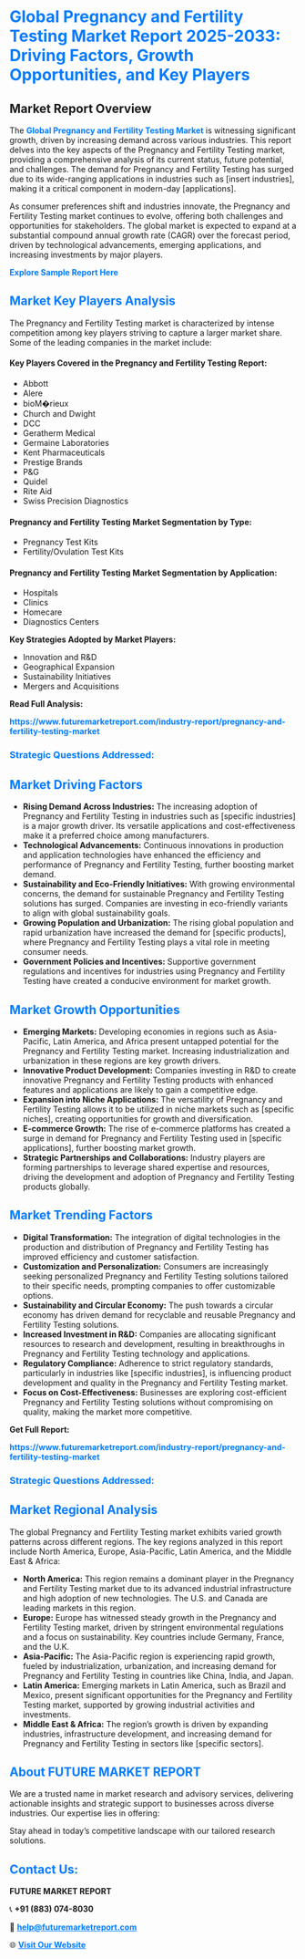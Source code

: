 <h1 style="color: #007BFF;">Global Pregnancy and Fertility Testing Market Report 2025-2033: Driving Factors, Growth Opportunities, and Key Players</h1>

<section id="overview">
<h2>Market Report Overview</h2>
<p>The <a href="https://www.futuremarketreport.com/industry-report/pregnancy-and-fertility-testing-market" style="color: #007BFF; text-decoration: none;"><strong>Global Pregnancy and Fertility Testing Market</strong></a> is witnessing significant growth, driven by increasing demand across various industries. This report delves into the key aspects of the Pregnancy and Fertility Testing market, providing a comprehensive analysis of its current status, future potential, and challenges. The demand for Pregnancy and Fertility Testing has surged due to its wide-ranging applications in industries such as [insert industries], making it a critical component in modern-day [applications].</p>
<p>As consumer preferences shift and industries innovate, the Pregnancy and Fertility Testing market continues to evolve, offering both challenges and opportunities for stakeholders. The global market is expected to expand at a substantial compound annual growth rate (CAGR) over the forecast period, driven by technological advancements, emerging applications, and increasing investments by major players.</p>
</section>

<section id="overview">
<p><a href="https://www.futuremarketreport.com/request-sample/reportId=108491" style="color: #007BFF; text-decoration: none;"><strong>Explore Sample Report Here</strong></a></p>
</section>

<section id="key-players">
<h2 style="color: #007BFF;">Market Key Players Analysis</h2>
<p>The Pregnancy and Fertility Testing market is characterized by intense competition among key players striving to capture a larger market share. Some of the leading companies in the market include:</p>
<h4>Key Players Covered in the Pregnancy and Fertility Testing Report:</h4>
<ul><li>Abbott</li><li>Alere</li><li>bioM�rieux</li><li>Church and Dwight</li><li>DCC</li><li>Geratherm Medical</li><li>Germaine Laboratories</li><li>Kent Pharmaceuticals</li><li>Prestige Brands</li><li>P&amp;G</li><li>Quidel</li><li>Rite Aid</li><li>Swiss Precision Diagnostics</li></ul>
<h4>Pregnancy and Fertility Testing Market Segmentation by Type:</h4>
<ul><li>Pregnancy Test Kits</li><li>Fertility/Ovulation Test Kits</li></ul>

<h4>Pregnancy and Fertility Testing Market Segmentation by Application:</h4>
<ul><li>Hospitals</li><li>Clinics</li><li>Homecare</li><li>Diagnostics Centers</li></ul>
<p><strong>Key Strategies Adopted by Market Players:</strong></p>
<ul>
<li>Innovation and R&D</li>
<li>Geographical Expansion</li>
<li>Sustainability Initiatives</li>
<li>Mergers and Acquisitions</li>
</ul>
</section>

<section>
<p><strong>Read Full Analysis: </strong></p><a href="https://www.futuremarketreport.com/industry-report/pregnancy-and-fertility-testing-market" style="color: #007BFF; text-decoration: none;"><strong>https://www.futuremarketreport.com/industry-report/pregnancy-and-fertility-testing-market</strong></a>
<h3 style="color: #007BFF;">Strategic Questions Addressed:</h3>
</section>

<section id="driving-factors">
<h2 style="color: #007BFF;">Market Driving Factors</h2>
<ul>
<li><strong>Rising Demand Across Industries:</strong> The increasing adoption of Pregnancy and Fertility Testing in industries such as [specific industries] is a major growth driver. Its versatile applications and cost-effectiveness make it a preferred choice among manufacturers.</li>
<li><strong>Technological Advancements:</strong> Continuous innovations in production and application technologies have enhanced the efficiency and performance of Pregnancy and Fertility Testing, further boosting market demand.</li>
<li><strong>Sustainability and Eco-Friendly Initiatives:</strong> With growing environmental concerns, the demand for sustainable Pregnancy and Fertility Testing solutions has surged. Companies are investing in eco-friendly variants to align with global sustainability goals.</li>
<li><strong>Growing Population and Urbanization:</strong> The rising global population and rapid urbanization have increased the demand for [specific products], where Pregnancy and Fertility Testing plays a vital role in meeting consumer needs.</li>
<li><strong>Government Policies and Incentives:</strong> Supportive government regulations and incentives for industries using Pregnancy and Fertility Testing have created a conducive environment for market growth.</li>
</ul>
</section>

<section id="growth-opportunities">
<h2 style="color: #007BFF;">Market Growth Opportunities</h2>
<ul>
<li><strong>Emerging Markets:</strong> Developing economies in regions such as Asia-Pacific, Latin America, and Africa present untapped potential for the Pregnancy and Fertility Testing market. Increasing industrialization and urbanization in these regions are key growth drivers.</li>
<li><strong>Innovative Product Development:</strong> Companies investing in R&D to create innovative Pregnancy and Fertility Testing products with enhanced features and applications are likely to gain a competitive edge.</li>
<li><strong>Expansion into Niche Applications:</strong> The versatility of Pregnancy and Fertility Testing allows it to be utilized in niche markets such as [specific niches], creating opportunities for growth and diversification.</li>
<li><strong>E-commerce Growth:</strong> The rise of e-commerce platforms has created a surge in demand for Pregnancy and Fertility Testing used in [specific applications], further boosting market growth.</li>
<li><strong>Strategic Partnerships and Collaborations:</strong> Industry players are forming partnerships to leverage shared expertise and resources, driving the development and adoption of Pregnancy and Fertility Testing products globally.</li>
</ul>
</section>

<section id="trending-factors">
<h2 style="color: #007BFF;">Market Trending Factors</h2>
<ul>
<li><strong>Digital Transformation:</strong> The integration of digital technologies in the production and distribution of Pregnancy and Fertility Testing has improved efficiency and customer satisfaction.</li>
<li><strong>Customization and Personalization:</strong> Consumers are increasingly seeking personalized Pregnancy and Fertility Testing solutions tailored to their specific needs, prompting companies to offer customizable options.</li>
<li><strong>Sustainability and Circular Economy:</strong> The push towards a circular economy has driven demand for recyclable and reusable Pregnancy and Fertility Testing solutions.</li>
<li><strong>Increased Investment in R&D:</strong> Companies are allocating significant resources to research and development, resulting in breakthroughs in Pregnancy and Fertility Testing technology and applications.</li>
<li><strong>Regulatory Compliance:</strong> Adherence to strict regulatory standards, particularly in industries like [specific industries], is influencing product development and quality in the Pregnancy and Fertility Testing market.</li>
<li><strong>Focus on Cost-Effectiveness:</strong> Businesses are exploring cost-efficient Pregnancy and Fertility Testing solutions without compromising on quality, making the market more competitive.</li>
</ul>
</section>

<section>
<p><strong>Get Full Report: </strong></p><a href="https://www.futuremarketreport.com/industry-report/pregnancy-and-fertility-testing-market" style="color: #007BFF; text-decoration: none;"><strong>https://www.futuremarketreport.com/industry-report/pregnancy-and-fertility-testing-market</strong></a>
<h3 style="color: #007BFF;">Strategic Questions Addressed:</h3>
</section>


<section id="regional-analysis">
<h2 style="color: #007BFF;">Market Regional Analysis</h2>
<p>The global Pregnancy and Fertility Testing market exhibits varied growth patterns across different regions. The key regions analyzed in this report include North America, Europe, Asia-Pacific, Latin America, and the Middle East & Africa:</p>
<ul>
<li><strong>North America:</strong> This region remains a dominant player in the Pregnancy and Fertility Testing market due to its advanced industrial infrastructure and high adoption of new technologies. The U.S. and Canada are leading markets in this region.</li>
<li><strong>Europe:</strong> Europe has witnessed steady growth in the Pregnancy and Fertility Testing market, driven by stringent environmental regulations and a focus on sustainability. Key countries include Germany, France, and the U.K.</li>
<li><strong>Asia-Pacific:</strong> The Asia-Pacific region is experiencing rapid growth, fueled by industrialization, urbanization, and increasing demand for Pregnancy and Fertility Testing in countries like China, India, and Japan.</li>
<li><strong>Latin America:</strong> Emerging markets in Latin America, such as Brazil and Mexico, present significant opportunities for the Pregnancy and Fertility Testing market, supported by growing industrial activities and investments.</li>
<li><strong>Middle East & Africa:</strong> The region’s growth is driven by expanding industries, infrastructure development, and increasing demand for Pregnancy and Fertility Testing in sectors like [specific sectors].</li>
</ul>
</section>

<footer>
<h2 style="color: #007BFF;">About FUTURE MARKET REPORT</h2>
<p>We are a trusted name in market research and advisory services, delivering actionable insights and strategic support to businesses across diverse industries. Our expertise lies in offering:</p>

<p>Stay ahead in today’s competitive landscape with our tailored research solutions.</p>

<h2 style="color: #007BFF;">Contact Us:</h2>
<p><strong>FUTURE MARKET REPORT</strong></p>
<p>📞 <strong>+91 (883) 074-8030</strong></p>
<p>📧 <strong><a href="mailto:help@futuremarketreport.com" style="color: #007BFF;">help@futuremarketreport.com</a></strong></p>
<p>🌐 <strong><a href="https://www.futuremarketreport.com/" style="color: #007BFF;">Visit Our Website</a></strong></p>
</footer>